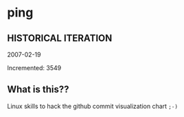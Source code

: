 # ping

## HISTORICAL ITERATION
2007-02-19

Incremented: 3549

## What is this?? 
Linux skills to hack the github commit visualization chart `;-)`
